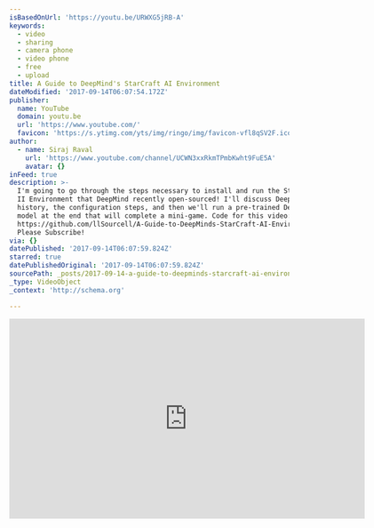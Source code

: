 ```yaml
---
isBasedOnUrl: 'https://youtu.be/URWXG5jRB-A'
keywords:
  - video
  - sharing
  - camera phone
  - video phone
  - free
  - upload
title: A Guide to DeepMind's StarCraft AI Environment
dateModified: '2017-09-14T06:07:54.172Z'
publisher:
  name: YouTube
  domain: youtu.be
  url: 'https://www.youtube.com/'
  favicon: 'https://s.ytimg.com/yts/img/ringo/img/favicon-vfl8qSV2F.ico'
author:
  - name: Siraj Raval
    url: 'https://www.youtube.com/channel/UCWN3xxRkmTPmbKwht9FuE5A'
    avatar: {}
inFeed: true
description: >-
  I'm going to go through the steps necessary to install and run the StarCraft
  II Environment that DeepMind recently open-sourced! I'll discuss DeepMind's RL
  history, the configuration steps, and then we'll run a pre-trained Deep Q
  model at the end that will complete a mini-game. Code for this video:
  https://github.com/llSourcell/A-Guide-to-DeepMinds-StarCraft-AI-Environment
  Please Subscribe!
via: {}
datePublished: '2017-09-14T06:07:59.824Z'
starred: true
datePublishedOriginal: '2017-09-14T06:07:59.824Z'
sourcePath: _posts/2017-09-14-a-guide-to-deepminds-starcraft-ai-environment.md
_type: VideoObject
_context: 'http://schema.org'

---
```

<iframe src="https://cdn.embedly.com/widgets/media.html?src=https%3A%2F%2Fwww.youtube.com%2Fembed%2FURWXG5jRB-A%3Ffeature%3Doembed&amp;url=http%3A%2F%2Fwww.youtube.com%2Fwatch%3Fv%3DURWXG5jRB-A&amp;image=https%3A%2F%2Fi.ytimg.com%2Fvi%2FURWXG5jRB-A%2Fhqdefault.jpg&amp;key=b7d04c9b404c499eba89ee7072e1c4f7&amp;type=text%2Fhtml&amp;schema=youtube" width="640" height="360" scrolling="no" frameborder="0" allowfullscreen="" style=""></iframe>